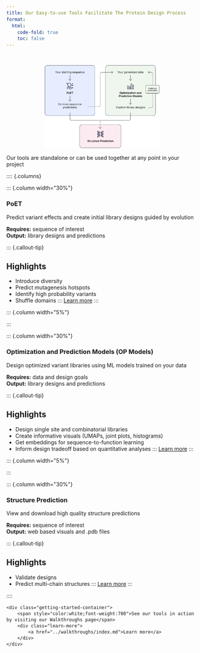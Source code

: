 ```yaml
---
title: Our Easy-to-use Tools Facilitate The Protein Design Process
format:
  html:
    code-fold: true
    toc: false
---
```

<br/>
<p align="center">
  <img src="./img/OurTools_Diagram.png" width="60%">
</p>

Our tools are standalone or can be used together at any point in your project

:::: {.columns}

::: {.column width="30%"}
### PoET
Predict variant effects and create initial library designs guided by evolution

**Requires:** sequence of interest <br/>
**Output:**  library designs and predictions <br/>

::: {.callout-tip}
## Highlights

* Introduce diversity
* Predict mutagenesis hotspots
* Identify high probability variants
* Shuffle domains
:::
[Learn more](../poet/index.md)
:::

::: {.column width="5%"}
<!-- empty column to create gap -->
:::

::: {.column width="30%"}
### Optimization and Prediction Models (OP Models)
Design optimized variant libraries using ML models trained on your data

**Requires:** data and design goals <br/>
**Output:** library designs and predictions <br/>

::: {.callout-tip}
## Highlights

* Design single site and combinatorial libraries
* Create informative visuals (UMAPs, joint plots, histograms)
* Get embeddings for sequence-to-function learning
* Inform design tradeoff based on quantitative analyses
:::
[Learn more](../opmodels/index.md)
:::

::: {.column width="5%"}
<!-- empty column to create gap -->
:::

::: {.column width="30%"}
### Structure Prediction
View and download high quality structure predictions

**Requires:** sequence of interest <br/>
**Output:** web based visuals and .pdb files <br/>

::: {.callout-tip}
## Highlights

* Validate designs
* Predict multi-chain structures
:::
[Learn more](../structure-prediction/using-structure-prediction.md)
:::

::::
<br/>
```{=html}  
<div class="getting-started-container">
    <span style="color:white;font-weight:700">See our tools in action by visiting our Walkthroughs page</span>
    <div class="learn-more">
        <a href="../walkthroughs/index.md">Learn more</a>
    </div>
</div>
```
